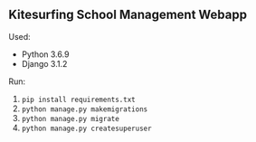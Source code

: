 ## Kitesurfing School Management Webapp


Used:
* Python 3.6.9
* Django 3.1.2


Run:

1. ```pip install requirements.txt```
2. ```python manage.py makemigrations```
3. ```python manage.py migrate```
4. ```python manage.py createsuperuser```
